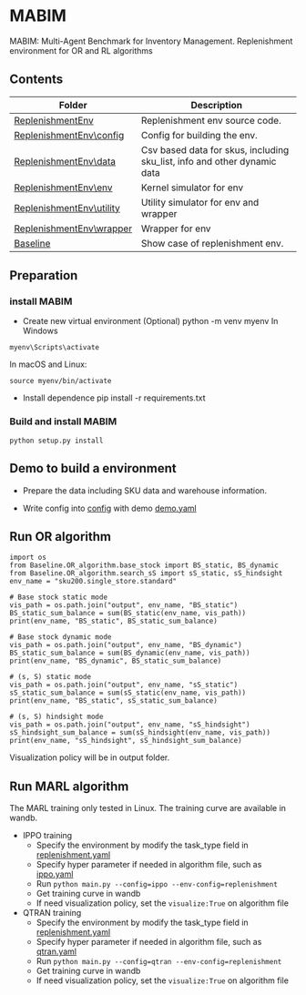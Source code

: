 # MABIM
MABIM: Multi-Agent Benchmark for Inventory Management. 
Replenishment environment for OR and RL algorithms


## Contents

| Folder      | Description                                                                                       |
| ----------- | ------------------------------------------------------------------------------------------------- |
| [ReplenishmentEnv](ReplenishmentEnv)      | Replenishment env source code.                                      |
| [ReplenishmentEnv\config](ReplenishmentEnv\config)      | Config for building the env.                          |
| [ReplenishmentEnv\data](ReplenishmentEnv\data)      | Csv based data for skus, including sku_list, info and other dynamic data|
| [ReplenishmentEnv\env](ReplenishmentEnv\env)      | Kernel simulator for env                                    |
| [ReplenishmentEnv\utility](ReplenishmentEnv\utility)      | Utility simulator for env and wrapper               |
| [ReplenishmentEnv\wrapper](ReplenishmentEnv\wrapper)      | Wrapper for env                 |
| [Baseline](Baseline)                        | Show case of replenishment env.                                     |

## Preparation

### install MABIM 
* Create new virtual environment (Optional)
python -m venv myenv
In Windows 
```
myenv\Scripts\activate
```
In macOS and Linux:
```
source myenv/bin/activate
```
* Install dependence
pip install -r requirements.txt

### Build and install MABIM
```
python setup.py install
```

## Demo to build a environment
* Prepare the data including SKU data and warehouse information.

* Write config into [config](ReplenishmentEnv\config) with demo [demo.yaml](ReplenishmentEnv\config\demo.yml)

## Run OR algorithm
```
import os
from Baseline.OR_algorithm.base_stock import BS_static, BS_dynamic
from Baseline.OR_algorithm.search_sS import sS_static, sS_hindsight
env_name = "sku200.single_store.standard"

# Base stock static mode
vis_path = os.path.join("output", env_name, "BS_static")
BS_static_sum_balance = sum(BS_static(env_name, vis_path))
print(env_name, "BS_static", BS_static_sum_balance)

# Base stock dynamic mode
vis_path = os.path.join("output", env_name, "BS_dynamic")
BS_static_sum_balance = sum(BS_dynamic(env_name, vis_path))
print(env_name, "BS_dynamic", BS_static_sum_balance)

# (s, S) static mode
vis_path = os.path.join("output", env_name, "sS_static")
sS_static_sum_balance = sum(sS_static(env_name, vis_path))
print(env_name, "BS_static", sS_static_sum_balance)

# (s, S) hindsight mode
vis_path = os.path.join("output", env_name, "sS_hindsight")
sS_hindsight_sum_balance = sum(sS_hindsight(env_name, vis_path))
print(env_name, "sS_hindsight", sS_hindsight_sum_balance)
```
Visualization policy will be in output folder.

## Run MARL algorithm
The MARL training only tested in Linux. The training curve are available in wandb.
* IPPO training
    * Specify the environment by modify the task_type field in [replenishment.yaml](Baseline\MARL_algorithm\config\envs\replenishment.yaml)
    * Specify hyper parameter if needed in algorithm file, such as [ippo.yaml](Baseline\MARL_algorithm\config\algo\ippo.yaml)
    * Run ```python main.py --config=ippo --env-config=replenishment```
    * Get training curve in wandb
    * If need visualization policy, set the ```visualize:True``` on algorithm file
* QTRAN training
    * Specify the environment by modify the task_type field in [replenishment.yaml](Baseline\MARL_algorithm\config\envs\replenishment.yaml)
    * Specify hyper parameter if needed in algorithm file, such as [qtran.yaml](Baseline\MARL_algorithm\config\algo\qtran.yaml)
    * Run ```python main.py --config=qtran --env-config=replenishment```
    * Get training curve in wandb
    * If need visualization policy, set the ```visualize:True``` on algorithm file